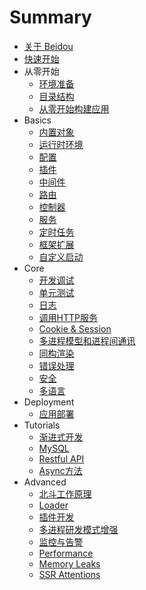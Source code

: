 # Summary

* [关于 Beidou](zh/intro/about.md)
* [快速开始](zh/quick-start/quick-start.md)
* 从零开始
   * [环境准备](zh/quick-start/prepare-environment.md)  
   * [目录结构](zh/quick-start/directory-struct.md)  
   * [从零开始构建应用](zh/quick-start/step-by-step.md)
* Basics
   * [内置对象](zh/basic/objects.md)
   * [运行时环境](zh/basic/env.md)
   * [配置](zh/basic/config.md)
   * [插件](zh/basic/plugins.md)
   * [中间件](zh/basic/middleware.md)
   * [路由](zh/basic/router.md)
   * [控制器](zh/basic/controller.md)
   * [服务](zh/basic/service.md)
   * [定时任务](zh/basic/schedule.md)
   * [框架扩展](zh/basic/extend.md)
   * [自定义启动](zh/basic/app-start.md)
* Core
   * [开发调试](zh/core/development.md)
   * [单元测试](zh/core/unittest.md)
   * [日志](zh/core/logger.md)
   * [调用HTTP服务](zh/core/http-client.md)
   * [Cookie & Session](zh/core/cookie-and-session.md)
   * [多进程模型和进程间通讯](zh/core/cluster-and-ipc.md)
   * [同构渲染](zh/core/isomorphic-render.md)
   * [错误处理](zh/core/error-handling.md)
   * [安全](zh/core/security.md)
   * [多语言](zh/core/i18n.md)
* Deployment
   * [应用部署](zh/deployment/deployment.md)
* Tutorials
   * [渐进式开发](zh/tutorials/progressive.md)
   * [MySQL](zh/tutorials/mysql.md)
   * [Restful API](zh/tutorials/restful.md)
   * [Async方法](zh/tutorials/async-function.md)
* Advanced
   * [北斗工作原理](zh/advanced/architecture.md)
   * [Loader](zh/advanced/loader.md)
   * [插件开发](zh/advanced/plugin.md)
   * [多进程研发模式增强](zh/advanced/cluster-enhancement.md)
   * [监控与告警](zh/advanced/monitor.md)
   * [Performance](zh/advanced/performance.md)  
   * [Memory Leaks](zh/advanced/oom.md)
   * [SSR Attentions](zh/advanced/attentions.md)
